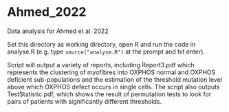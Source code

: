 # Ahmed_2022
Data analysis for Ahmed et al. 2022

Set this directory as working directory, open R and run the code in analyse.R (e.g. type ```source("analyse.R")``` at the prompt and hit enter).

Script will output a variety of reports, including Report3.pdf which represents the clustering of myofibres into OXPHOS normal and OXPHOS deficient sub-populations and the estimation of the threshold mutation level above which OXPHOS defect occurs in single cells.  The script also outputs TestStatistic.pdf, which shows the result of permutation tests to look for pairs of patients with significantly different thresholds.
